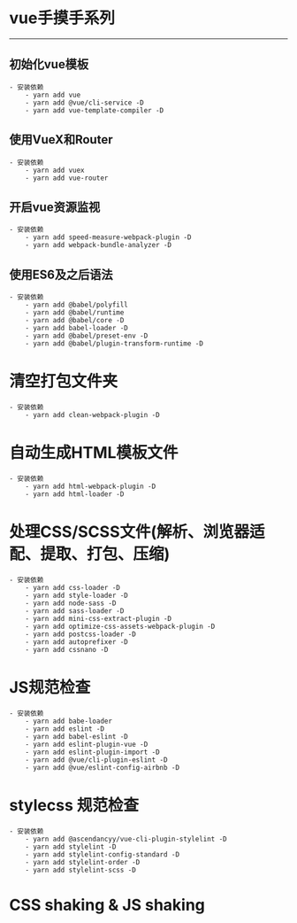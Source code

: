 # vue手摸手系列
---

## 初始化vue模板
    - 安装依赖
        - yarn add vue
        - yarn add @vue/cli-service -D
        - yarn add vue-template-compiler -D
    
## 使用VueX和Router
    - 安装依赖
        - yarn add vuex
        - yarn add vue-router

## 开启vue资源监视
    - 安装依赖
        - yarn add speed-measure-webpack-plugin -D
        - yarn add webpack-bundle-analyzer -D

## 使用ES6及之后语法
    - 安装依赖
        - yarn add @babel/polyfill
        - yarn add @babel/runtime
        - yarn add @babel/core -D
        - yarn add babel-loader -D
        - yarn add @babel/preset-env -D
        - yarn add @babel/plugin-transform-runtime -D

# 清空打包文件夹
    - 安装依赖
        - yarn add clean-webpack-plugin -D

# 自动生成HTML模板文件
    - 安装依赖
        - yarn add html-webpack-plugin -D
        - yarn add html-loader -D

# 处理CSS/SCSS文件(解析、浏览器适配、提取、打包、压缩)
    - 安装依赖
        - yarn add css-loader -D
        - yarn add style-loader -D
        - yarn add node-sass -D
        - yarn add sass-loader -D
        - yarn add mini-css-extract-plugin -D
        - yarn add optimize-css-assets-webpack-plugin -D
        - yarn add postcss-loader -D
        - yarn add autoprefixer -D
        - yarn add cssnano -D

# JS规范检查
    - 安装依赖
        - yarn add babe-loader
        - yarn add eslint -D
        - yarn add babel-eslint -D
        - yarn add eslint-plugin-vue -D
        - yarn add eslint-plugin-import -D
        - yarn add @vue/cli-plugin-eslint -D
        - yarn add @vue/eslint-config-airbnb -D

# stylecss 规范检查
    - 安装依赖
        - yarn add @ascendancyy/vue-cli-plugin-stylelint -D
        - yarn add stylelint -D
        - yarn add stylelint-config-standard -D
        - yarn add stylelint-order -D
        - yarn add stylelint-scss -D

# CSS shaking & JS shaking
    